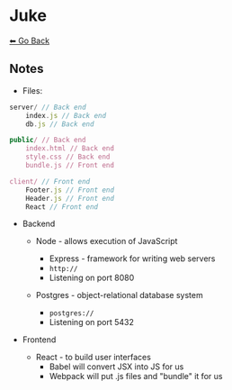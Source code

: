 # Juke
[⬅ Go Back](../week3.md)

## Notes
- Files:
```Javascript
server/ // Back end
    index.js // Back end
    db.js // Back end

public/ // Back end
    index.html // Back end
    style.css // Back end
    bundle.js // Front end

client/ // Front end
    Footer.js // Front end
    Header.js // Front end
    React // Front end
```
- Backend
    - Node - allows execution of JavaScript
        - Express - framework for writing web servers
        - `http://`
        - Listening on port 8080

    - Postgres - object-relational database system
        - `postgres://`
        - Listening on port 5432

- Frontend
    - React - to build user interfaces
        - Babel will convert JSX into JS for us
        - Webpack will put .js files and "bundle" it for us

